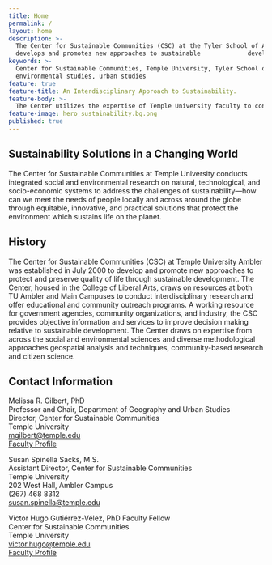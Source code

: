 ```yaml
---
title: Home
permalink: /
layout: home
description: >-
  The Center for Sustainable Communities (CSC) at the Tyler School of Art
  develops and promotes new approaches to sustainable             development. 
keywords: >-
  Center for Sustainable Communities, Temple University, Tyler School of Art,
  environmental studies, urban studies
feature: true
feature-title: An Interdisciplinary Approach to Sustainability.
feature-body: >-
  The Center utilizes the expertise of Temple University faculty to conduct solutions-oriented research to meet humanity’s needs while     protecting the environment..
feature-image: hero_sustainability.bg.png
published: true
---
```

## Sustainability Solutions in a Changing World
The Center for Sustainable Communities at Temple University conducts integrated social and environmental research on natural, technological, and socio-economic systems to address the challenges of sustainability—how can we meet the needs of people locally and across around the globe through equitable, innovative, and practical solutions that protect the environment which sustains life on the planet.

## History
The Center for Sustainable Communities (CSC) at Temple University Ambler was established in July 2000 to develop and promote new approaches to protect and preserve quality of life through sustainable development. 
The Center, housed in the College of Liberal Arts, draws on resources at both TU Ambler and Main Campuses to conduct interdisciplinary research and offer educational and community outreach programs. A working resource for government agencies, community organizations, and industry, the CSC provides objective information and services to improve decision making relative to sustainable development. The Center draws on expertise from across the social and environmental sciences and diverse methodological approaches geospatial analysis and techniques, community-based research and citizen science.

## Contact Information
Melissa R. Gilbert, PhD  
Professor and Chair, Department of Geography and Urban Studies  
Director, Center for Sustainable Communities  
Temple University  
[mgilbert@temple.edu](mailto:mgilbert@temple.edu)  
[Faculty Profile](http://www.cla.temple.edu/gus/faculty/melissa-r-gilbert/)  

Susan Spinella Sacks, M.S.  
Assistant Director, Center for Sustainable Communities  
Temple University  
202 West Hall, Ambler Campus  
(267) 468 8312  
[susan.spinella@temple.edu](mailto:susan.spinella@temple.edu)  

Victor Hugo Gutiérrez-Vélez, PhD 
Faculty Fellow  
Center for Sustainable Communities  
Temple University  
[victor.hugo@temple.edu](mailto:victor.hugo@temple.edu)  
[Faculty Profile](http://www.cla.temple.edu/gus/vhgv/)   


